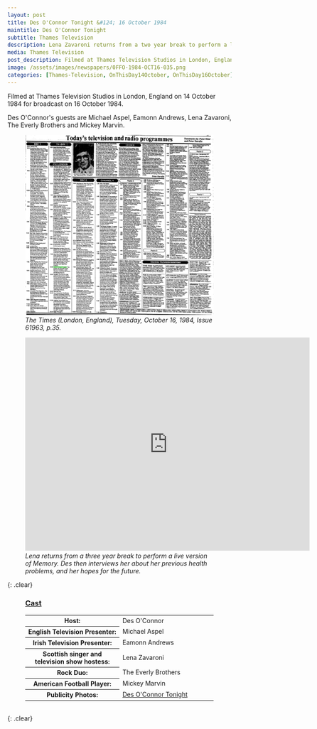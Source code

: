 ```yaml
---
layout: post
title: Des O'Connor Tonight &#124; 16 October 1984
maintitle: Des O'Connor Tonight
subtitle: Thames Television
description: Lena Zavaroni returns from a two year break to perform a live version of Memory. Des then interviews her about her previous health problems and her hopes for the future.
media: Thames Television
post_description: Filmed at Thames Television Studios in London, England on 14 October 1984 for broadcast on 16 October 1984.
image: /assets/images/newspapers/0FFO-1984-OCT16-035.png
categories: [Thames-Television, OnThisDay14October, OnThisDay16October]
---
```


Filmed at Thames Television Studios in London, England on 14 October 1984 for broadcast on 16 October 1984.

Des O'Connor's guests are Michael Aspel, Eamonn Andrews, Lena Zavaroni, The Everly Brothers and Mickey Marvin.

<figure class="fig1">
<a href="/assets/images/newspapers/0FFO-1984-OCT16-035.png"><img src="/assets/images/newspapers/0FFO-1984-OCT16-035.png" class="full-width zoom-in"></a>
<cite>The Times (London, England), Tuesday, October 16, 1984, Issue 61963, p.35.</cite>
</figure>

<figure class="fig2">
<div class="responsive-video"><iframe width="640px" height="480px" src="https://www.youtube.com/embed/_oIgPpjblds?rel=0&showinfo=1" frameborder="0" allowfullscreen=""></iframe></div>
<cite>Lena returns from a three year break to perform a live version of Memory. Des then interviews her about her previous health problems, and her hopes for the future.</cite>
</figure>

{: .clear}

<figure class="fig3">
<h3 id="cast"><a href="#cast">Cast</a></h3>
<table>
<tr><th style="width:50%;">Host:</th><td style="width:50%;">Des O'Connor</td></tr>
<tr><th>English Television Presenter:</th><td>Michael Aspel</td></tr>
<tr><th>Irish Television Presenter:</th><td>Eamonn Andrews</td></tr>
<tr><th>Scottish singer and television show hostess:</th><td>Lena Zavaroni</td></tr>
<tr><th>Rock Duo:</th><td>The Everly Brothers</td></tr>
<tr><th>American Football Player:</th><td>Mickey Marvin</td></tr>
<tr><th>Publicity Photos:</th><td><a href="/1984-10-14-des-oconnor-tonight-publicity">Des O'Connor Tonight</a></td></tr>
</table>
</figure>

<br />{: .clear}

